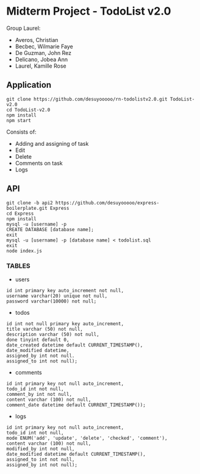 # Midterm Project - TodoList v2.0

Group Laurel:
- Averos, Christian
- Becbec, Wilmarie Faye
- De Guzman, John Rez
- Delicano, Jobea Ann
- Laurel, Kamille Rose

## Application

```
git clone https://github.com/desuyooooo/rn-todolistv2.0.git TodoList-v2.0
cd TodoList-v2.0
npm install
npm start
```
Consists of:
- Adding and assigning of task
- Edit
- Delete
- Comments on task
- Logs

## API

```
git clone -b api2 https://github.com/desuyooooo/express-boilerplate.git Express
cd Express
npm install
mysql -u [username] -p
CREATE DATABASE [database name];
exit
mysql -u [username] -p [database name] < todolist.sql
exit
node index.js
```
### TABLES

- users
```
id int primary key auto_increment not null,
username varchar(20) unique not null,
password varchar(10000) not null;
```

- todos
```
id int not null primary key auto_increment,
title varchar (50) not null,
description varchar (50) not null,
done tinyint default 0,
date_created datetime default CURRENT_TIMESTAMP(),
date_modified datetime,
assigned_by int not null.
assigned_to int not null);
```

- comments
```
id int primary key not null auto_increment,
todo_id int not null,
comment_by int not null,
content varchar (100) not null,
comment_date datetime default CURRENT_TIMESTAMP());
```

- logs
```
id int primary key not null auto_increment,
todo_id int not null,
mode ENUM('add', 'update', 'delete', 'checked', 'comment'),
content varchar (100) not null,
modified_by int not null,
date_modified datetime default CURRENT_TIMESTAMP(),
assigned_to int not null,
assigned_by int not null);
```
